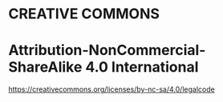 # CREATIVE COMMONS
# Attribution-NonCommercial-ShareAlike 4.0 International
https://creativecommons.org/licenses/by-nc-sa/4.0/legalcode
